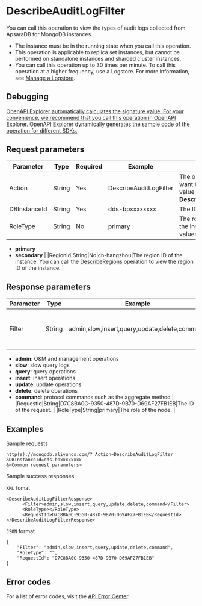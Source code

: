 # DescribeAuditLogFilter

You can call this operation to view the types of audit logs collected from ApsaraDB for MongoDB instances.

-   The instance must be in the running state when you call this operation.
-   This operation is applicable to replica set instances, but cannot be performed on standalone instances and sharded cluster instances.
-   You can call this operation up to 30 times per minute. To call this operation at a higher frequency, use a Logstore. For more information, see [Manage a Logstore](~~48990~~).

## Debugging

[OpenAPI Explorer automatically calculates the signature value. For your convenience, we recommend that you call this operation in OpenAPI Explorer. OpenAPI Explorer dynamically generates the sample code of the operation for different SDKs.](https://api.aliyun.com/#product=Dds&api=DescribeAuditLogFilter&type=RPC&version=2015-12-01)

## Request parameters

|Parameter|Type|Required|Example|Description|
|---------|----|--------|-------|-----------|
|Action|String|Yes|DescribeAuditLogFilter|The operation that you want to perform. Set the value to **DescribeAuditLogFilter**. |
|DBInstanceId|String|Yes|dds-bpxxxxxxxx|The ID of the instance. |
|RoleType|String|No|primary|The role of the node in the instance. Valid values:

 -   **primary**
-   **secondary** |
|RegionId|String|No|cn-hangzhou|The region ID of the instance. You can call the [DescribeRegions](~~61933~~) operation to view the region ID of the instance. |

## Response parameters

|Parameter|Type|Example|Description|
|---------|----|-------|-----------|
|Filter|String|admin,slow,insert,query,update,delete,command|The type of the audit log entries. Valid values:

 -   **admin**: O&M and management operations
-   **slow**: slow query logs
-   **query**: query operations
-   **insert**: insert operations
-   **update**: update operations
-   **delete**: delete operations
-   **command**: protocol commands such as the aggregate method |
|RequestId|String|D7C8BA0C-9350-487D-9B70-D69AF27FB1EB|The ID of the request. |
|RoleType|String|primary|The role of the node. |

## Examples

Sample requests

```
http(s)://mongodb.aliyuncs.com/? Action=DescribeAuditLogFilter
&DBInstanceId=dds-bpxxxxxxxx
&<Common request parameters>
```

Sample success responses

`XML` fomat

```
<DescribeAuditLogFilterResponse>
	  <Filter>admin,slow,insert,query,update,delete,command</Filter>
	  <RoleType></RoleType>
	  <RequestId>D7C8BA0C-9350-487D-9B70-D69AF27FB1EB</RequestId>
</DescribeAuditLogFilterResponse>
```

`JSON` format

```
{
	"Filter": "admin,slow,insert,query,update,delete,command",
	"RoleType": "",
	"RequestId": "D7C8BA0C-9350-487D-9B70-D69AF27FB1EB"
}
```

## Error codes

For a list of error codes, visit the [API Error Center](https://error-center.alibabacloud.com/status/product/Dds).


